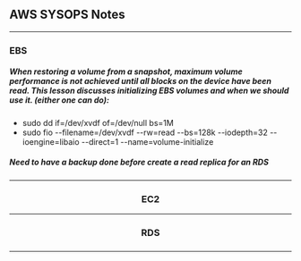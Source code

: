 ## AWS SYSOPS Notes
* * *

### EBS
##### When restoring a volume from a snapshot, maximum volume performance is not achieved until all blocks on the device have been read. This lesson discusses initializing EBS volumes and when we should use it. (either one can do):
* sudo dd if=/dev/xvdf of=/dev/null bs=1M
* sudo fio --filename=/dev/xvdf --rw=read --bs=128k --iodepth=32 --ioengine=libaio --direct=1 --name=volume-initialize</br>
##### Need to have a backup done before create a read replica for an RDS


* * *
### <center>EC2



* * *
### <center>RDS
#####



* * *
### <center>
 
